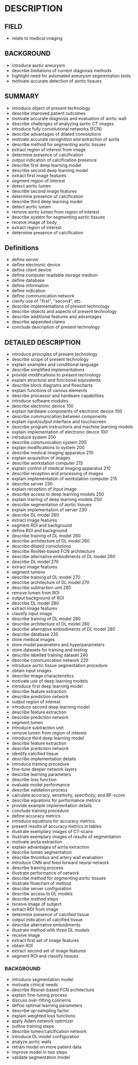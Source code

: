 # DESCRIPTION

## FIELD

- relate to medical imaging

## BACKGROUND

- introduce aortic aneurysm
- describe limitations of current diagnosis methods
- highlight need for automated aneurysm segmentation tools
- motivate accurate detection of aortic tissues

## SUMMARY

- introduce object of present technology
- describe improved patient outcomes
- motivate accurate diagnosis and evaluation of aortic wall
- describe challenges of analyzing aortic CT images
- introduce fully convolutional networks (FCN)
- describe advantages of dilated convolutions
- motivate accurate recognition and extraction of aorta
- describe method for segmenting aortic tissues
- extract region of interest from image
- determine presence of calcification
- output indication of calcification presence
- describe first deep learning model
- describe second deep learning model
- extract first image features
- segment region of interest
- detect aortic lumen
- describe second image features
- determine presence of calcification
- describe third deep learning model
- detect aortic lumen
- remove aortic lumen from region of interest
- describe system for segmenting aortic tissues
- receive image of body
- extract region of interest
- determine presence of calcification

## Definitions

- define server
- define electronic device
- define client device
- define computer readable storage medium
- define database
- define information
- define indication
- define communication network
- clarify use of "first", "second", etc.
- describe implementations of present technology
- describe objects and aspects of present technology
- describe additional features and advantages
- describe appended claims
- conclude description of present technology

## DETAILED DESCRIPTION

- introduce principles of present technology
- describe scope of present technology
- explain examples and conditional language
- describe simplified implementations
- provide modifications to present technology
- explain structural and functional equivalents
- describe block diagrams and flowcharts
- explain functions of various elements
- describe processor and hardware capabilities
- introduce software modules
- describe electronic device 100
- explain hardware components of electronic device 100
- describe communication between components
- explain input/output interface and touchscreen
- describe program instructions and machine learning models
- explain implementation of electronic device 100
- introduce system 200
- describe communication system 200
- explain modifications to system 200
- describe medical imaging apparatus 210
- explain acquisition of images
- describe workstation computer 215
- explain control of medical imaging apparatus 210
- describe reception and processing of images
- explain implementation of workstation computer 215
- describe server 230
- explain reception of input image
- describe access to deep learning models 250
- explain training of deep learning models 250
- describe segmentation of aortic tissues
- explain implementation of server 230
- describe DL model 260
- extract image features
- segment ROI and background
- define ROI and background
- describe training of DL model 260
- describe architecture of DL model 260
- describe dilated convolutions
- describe ResNet-based FCN architecture
- describe alternative embodiments of DL model 260
- describe DL model 270
- extract image features
- segment lumens
- describe training of DL model 270
- describe architecture of DL model 270
- describe subtraction unit 285
- remove lumen from ROI
- output background of ROI
- describe DL model 280
- extract image features
- classify input image
- describe training of DL model 280
- describe architecture of DL model 280
- describe alternative embodiments of DL model 280
- describe database 235
- store medical images
- store model parameters and hyperparameters
- store datasets for training and testing
- describe labelled training dataset 240
- describe communication network 220
- introduce aortic tissue segmentation procedure
- obtain input images
- describe image characteristics
- motivate use of deep learning models
- introduce first deep learning model
- describe feature extraction
- describe prediction network
- output region of interest
- introduce second deep learning model
- describe feature extraction
- describe prediction network
- segment lumen
- introduce subtraction unit
- remove lumen from region of interest
- introduce third deep learning model
- describe feature extraction
- describe prediction network
- identify calcified tissue
- describe implementation details
- introduce training procedure
- fine-tune deeper network layers
- describe learning parameters
- describe loss function
- evaluate model performance
- describe validation process
- calculate accuracy, sensitivity, specificity, and BF-score
- describe equations for performance metrics
- provide example implementation details
- conclude training procedure
- define accuracy metrics
- introduce equations for accuracy metrics
- present results of accuracy metrics in tables
- illustrate exemplary images of CT-scans
- illustrate exemplary images of results of segmentation
- motivate aorta extraction
- explain advantages of aorta extraction
- describe lumen segmentation
- describe thrombus and artery wall evaluation
- introduce CNN and feed forward neural network
- describe training process
- illustrate performance of network
- describe method for segmenting aortic tissues
- illustrate flowchart of method
- describe server configuration
- describe access to DL models
- describe method steps
- receive image of subject
- extract ROI from image
- determine presence of calcified tissue
- output indication of calcified tissue
- describe alternative embodiments
- illustrate method with three DL models
- receive image
- extract first set of image features
- obtain ROI
- extract second set of image features
- segment ROI and classify tissues

### BACKGROUND

- introduce segmentation model
- motivate clinical needs
- describe Resnet-based FCN architecture
- explain fine-tuning process
- discuss over-fitting concerns
- define optimal learning parameters
- describe up-sampling factor
- explain weighted loss functions
- apply Adam network optimizer
- outline training steps
- describe lumen/calcification network
- introduce DL model configuration
- analyze aortic walls
- retrain model on more patient data
- improve model in two steps
- validate segmentation model

